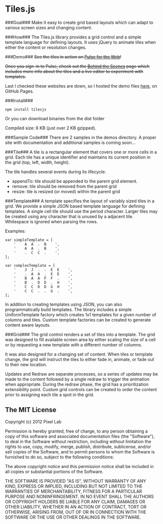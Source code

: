 Tiles.js
=====

###Goal###
Make it easy to create grid based layouts which can adapt to various screen sizes and changing content.

###How###
The Tiles.js library provides a grid control and a simple template language for defining layouts. It uses jQuery to animate tiles when either the content or resolution changes.

###Demo###
~~See the tiles in action on [Pulse for the Web](http://www.pulse.me/)!~~

~~Once you sign-in to Pulse, check out the [Behind the Scenes](http://www.pulse.me/app/dev) page which includes more info about the tiles and a live editor to experiment with templates.~~

Last I checked these websites are down, so I hosted the demo files [here](http://petestreet.github.io/tilesjs/), on GitHub Pages.

###Install###

    npm install tilesjs


Or you can download binaries from the dist folder

Compiled size: 6 KB (just over 2 KB gzipped).

###Sample Code###
There are 2 samples in the demos directory. A proper site with documentation and additional samples is coming soon...

###Tile###
A tile is a rectangular element that covers one or more cells in a grid. Each tile has a unique identifier and maintains its current position in the grid (top, left, width, height).

The tile handles several events during its lifecycle:

* appendTo: tile should be appended to the parent grid element. 
* remove: tile should be removed from the parent grid
* resize: tile is resized (or moved) within the parent grid

###Template###
A template specifies the layout of variably sized tiles in a grid. We provide a simple JSON based template language for defining templates. A single cell tile should use the period character. Larger tiles may be created using any character that is unused by a adjacent tile. Whitespace is ignored when parsing the rows.

Examples:

    var simpleTemplate = [
        '    A  A  .  B    ',
        '    A  A  .  B    ',
        '    .  C  C  .    ',
    ];

    var complexTemplate = [
        '    J  J  .  .  E  E    ',
        '    .  A  A  .  E  E    ',
        '    B  A  A  F  F  .    ',
        '    B  .  D  D  .  H    ',
        '    C  C  D  D  G  H    ',
        '    C  C  .  .  G  .    ',
    ];

In addition to creating templates using JSON, you can also programmatically build templates. The library includes a simple UniformTemplate factory which creates 1x1 templates for a given number of columns and tiles. Custom template factories can be created to generate content aware layouts.

###Grid###
The grid control renders a set of tiles into a template. The grid was designed to fill available screen area by either scaling the size of a cell or by requesting a new template with a different number of columns. 

It was also designed for a changing set of content. When tiles or template change, the grid will instruct the tiles to either fade in, animate, or fade out to their new location.

Updates and Redraw are separate processes, so a series of updates may be made to the content followed by a single redraw to trigger the animation when appropriate. During the redraw phase, the grid has a prioritization extensibility point. Custom grid controls can be created to order the content prior to assigning each tile a spot in the grid.


## The MIT License ##

Copyright (c) 2012 Pixel Lab

Permission is hereby granted, free of charge, to any person obtaining a copy
of this software and associated documentation files (the "Software"), to deal
in the Software without restriction, including without limitation the rights
to use, copy, modify, merge, publish, distribute, sublicense, and/or sell
copies of the Software, and to permit persons to whom the Software is
furnished to do so, subject to the following conditions:

The above copyright notice and this permission notice shall be included in
all copies or substantial portions of the Software.

THE SOFTWARE IS PROVIDED "AS IS", WITHOUT WARRANTY OF ANY KIND, EXPRESS OR
IMPLIED, INCLUDING BUT NOT LIMITED TO THE WARRANTIES OF MERCHANTABILITY,
FITNESS FOR A PARTICULAR PURPOSE AND NONINFRINGEMENT. IN NO EVENT SHALL THE
AUTHORS OR COPYRIGHT HOLDERS BE LIABLE FOR ANY CLAIM, DAMAGES OR OTHER
LIABILITY, WHETHER IN AN ACTION OF CONTRACT, TORT OR OTHERWISE, ARISING FROM,
OUT OF OR IN CONNECTION WITH THE SOFTWARE OR THE USE OR OTHER DEALINGS IN
THE SOFTWARE.

